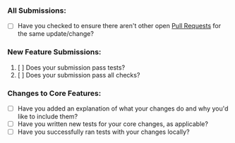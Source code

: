 ### All Submissions:

* [ ] Have you checked to ensure there aren't other open [Pull Requests](../../../pulls) for the same update/change?

<!-- You can erase any parts of this template not applicable to your Pull Request. -->

### New Feature Submissions:

1. [ ] Does your submission pass tests?
2. [ ] Does your submission pass all checks?

### Changes to Core Features:

* [ ] Have you added an explanation of what your changes do and why you'd like to include them?
* [ ] Have you written new tests for your core changes, as applicable?
* [ ] Have you successfully ran tests with your changes locally?